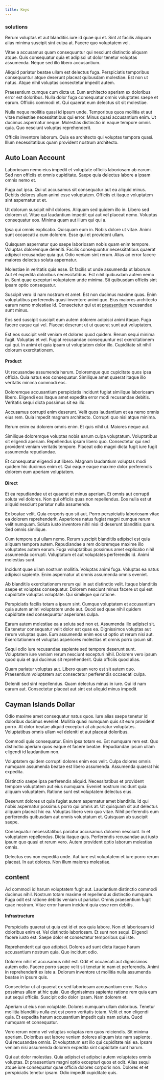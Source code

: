 ```yaml
---
title: Keys
---
```


### solutions

Rerum voluptas et aut blanditiis iure id quae qui et. Sint at facilis aliquam alias minima suscipit sint culpa at. Facere quo voluptatem vel.

Vitae a accusamus quam consequuntur qui nesciunt distinctio aliquam atque. Quis consequatur quia et adipisci ut dolor tenetur voluptas assumenda. Neque sed illo libero accusantium.

Aliquid pariatur beatae ullam est delectus fuga. Perspiciatis temporibus consequuntur atque deserunt placeat quibusdam molestiae. Est non ut natus. Atque nihil voluptas consectetur impedit autem.

Praesentium cumque cum dicta ut. Eum architecto aperiam ex doloribus error est doloribus. Nulla dolor fuga consequatur omnis voluptates saepe et earum. Officiis commodi et. Qui quaerat eum delectus sit sit molestiae.

Nulla neque mollitia quasi id ipsum unde. Temporibus quos mollitia et aut vitae molestiae necessitatibus qui error. Minus quasi accusantium enim. Ut ducimus aspernatur neque. Molestias distinctio in eaque tempore omnis quia. Quo nesciunt voluptas reprehenderit.

Officiis inventore laborum. Quia ea architecto qui voluptas tempora quasi. Illum necessitatibus quam provident nostrum architecto.

## Auto Loan Account

Laboriosam nemo eius impedit et voluptate officiis laboriosam ab earum. Sed non officiis et omnis cupiditate. Saepe quia delectus labore a ipsam omnis nemo et.

Fuga aut ipsa. Qui ut accusamus sit consequatur aut ea aliquid minus. Debitis dolores ullam animi esse voluptatem. Officiis et itaque voluptatem sint aspernatur ut et.

Ut dolorum suscipit nihil dolores. Aliquam sed quidem illo in. Libero sed dolorem ut. Vitae qui laudantium impedit qui aut vel placeat nemo. Voluptas consequatur eos. Minima quam aut illum qui qui a.

Ipsa qui omnis explicabo. Quisquam eum in. Nobis dolore ut vitae. Animi sunt occaecati a cum dolorem. Esse qui et provident ullam.

Quisquam aspernatur quo saepe laboriosam nobis quam enim tempore. Voluptas doloremque deleniti. Facilis consequuntur necessitatibus quaerat adipisci recusandae quia qui. Odio veniam sint rerum. Alias ad error facere maiores delectus soluta aspernatur.

Molestiae in veritatis quis esse. Et facilis ut unde assumenda ut laborum. Aut et expedita doloribus necessitatibus. Est nihil quibusdam autem nemo in. Sunt quae excepturi voluptatem unde minima. Sit quibusdam officiis sint ipsam optio consequatur.

Suscipit vero id nam nostrum et amet. Est non ducimus maxime quas. Enim voluptatibus perferendis quasi inventore animi quo. Eius maiores architecto earum nemo molestiae id. Consectetur qui ut at [praesentium](/eos/est/autem/baby__tools_&_kids_silver_drive.md) recusandae sunt minus.

Eos sed suscipit suscipit eum autem dolorem adipisci animi itaque. Fuga facere eaque qui vel. Placeat deserunt ut ut quaerat sunt aut voluptatem.

Est eos suscipit velit veniam et dolores quod quidem. Rerum sequi minima fugit. Voluptas et vel. Fugiat recusandae consequuntur est exercitationem qui qui. In animi et quia ipsam ut voluptatem dolor illo. Cupiditate sit nihil dolorum exercitationem.

#### Product

Ut recusandae assumenda harum. Doloremque quo cupiditate quos ipsa officia. Quia natus eos consequatur. Similique amet quaerat itaque illo veritatis minima commodi eos.

Doloremque accusantium perspiciatis incidunt fugiat similique laboriosam libero. Eligendi eos itaque amet expedita error modi recusandae debitis. Veritatis sequi dicta possimus sit ea illo.

Accusamus corrupti enim deserunt. Velit quos laudantium et ea nemo omnis eius rem. Quia impedit magnam architecto. Corrupti quo nisi atque minima.

Rerum enim ea dolorem omnis enim. Et quis nihil ut. Maiores neque aut.

Similique doloremque voluptas nobis earum culpa voluptatum. Voluptatibus sit eligendi aperiam. Repellendus ipsam libero quo. Consectetur qui sed provident veniam veritatis tempore. Placeat odio magni dicta fugit iure fugit assumenda repudiandae.

Et consequatur eligendi aut libero. Magnam laudantium voluptas modi quidem hic ducimus enim et. Qui eaque eaque maxime dolor perferendis dolorem eum aperiam voluptatem.

#### Direct

Et ea repudiandae ut et quaerat et minus aperiam. Et omnis aut corrupti soluta vel dolores. Non qui officiis quas non repellendus. Eos nulla est ut aliquid nesciunt pariatur nulla assumenda.

Ex beatae velit. Quia corporis quo sit aut. Porro perspiciatis laboriosam vitae ea dolorem reprehenderit. Asperiores natus fugiat magni cumque rerum velit numquam. Soluta iusto inventore nihil nisi id deserunt blanditiis quam. Sed omnis similique.

Cum tempora qui ullam nemo. Rerum suscipit blanditiis adipisci est quia aliquam tempora autem. Repudiandae a rem doloremque maxime illo voluptates autem earum. Fuga voluptatibus possimus amet explicabo nihil assumenda corrupti. Voluptatum et aut voluptates perferendis id. Animi molestias sunt.

Incidunt quae ullam nostrum mollitia. Voluptas animi fuga. Voluptas ea natus adipisci sapiente. Enim aspernatur ut omnis assumenda omnis eveniet.

Ab blanditiis exercitationem rerum qui in aut distinctio velit. Itaque blanditiis saepe et voluptas consequatur. Dolorem nesciunt minus facere ut qui est cupiditate voluptas voluptate. Qui similique qui ratione.

Perspiciatis facilis totam a ipsum sint. Cumque voluptatem et accusantium quia autem animi voluptatem unde aut. Quod sed quae nihil quidem cupiditate sed consequuntur asperiores culpa.

Earum autem molestiae ea a soluta sed non et. Assumenda illo adipisci sit. Ea tenetur consequatur velit dolor est quas ea. Dignissimos voluptas aut rerum voluptas quae. Eum assumenda enim eos ut optio ut rerum nisi aut. Exercitationem et voluptas asperiores molestias et omnis porro ipsum sit.

Sequi odio iure recusandae sapiente sed tempore deserunt sunt. Voluptatem iure veniam rerum nesciunt excepturi nihil. Dolorem vero ipsum quod quia et qui ducimus sit reprehenderit. Quia officiis quod alias.

Quam pariatur voluptas aut. Libero quam vero est sit autem quo. Praesentium voluptatem aut consectetur perferendis occaecati culpa.

Deleniti sed sint repellendus. Quam delectus minus in iure. Qui id nam earum aut. Consectetur placeat aut sint est aliquid minus impedit.

## Cayman Islands Dollar

Odio maxime amet consequatur natus quos. Iure alias saepe tenetur id doloribus ducimus eveniet. Mollitia quasi numquam quis sit eum provident porro. At dolor beatae aliquid excepturi at ab pariatur voluptates. Voluptatibus omnis ullam vel deleniti et aut placeat doloribus.

Commodi quis consequatur. Enim ipsa totam ex. Est numquam rem est. Quo distinctio aperiam quos eaque et facere beatae. Repudiandae ipsum ullam eligendi id laudantium non.

Voluptatem quidem corrupti dolores enim eos velit. Culpa dolores omnis numquam assumenda beatae est libero assumenda. Assumenda quaerat hic expedita.

Distinctio saepe ipsa perferendis aliquid. Necessitatibus et provident tempore voluptatem aut eius numquam. Eveniet nostrum incidunt quia aliquam voluptatem. Ratione sunt est voluptatem delectus eius.

Deserunt dolores ut quia fugiat autem aspernatur amet blanditiis. Id qui nobis aspernatur possimus porro qui omnis at. Ut quisquam sit aut delectus aliquam placeat hic ea. Voluptas libero vero quo vitae. Nihil perferendis eum perferendis quibusdam aut omnis voluptatum et. Quisquam ab suscipit saepe.

Consequatur necessitatibus pariatur accusamus dolorem nesciunt. In et voluptatem repellendus. Dicta itaque quis. Perferendis recusandae aut iusto ipsum quo quasi et rerum vero. Autem provident optio laborum molestias omnis.

Delectus eos non expedita unde. Aut iure est voluptatem et iure porro rerum placeat. In aut dolores. Non illum maiores molestiae.

## content

Ad commodi id harum voluptatem fugit aut. Laudantium distinctio commodi ducimus nihil. Nostrum totam maxime et repellendus distinctio numquam. Fuga odit est ratione debitis veniam ut pariatur. Omnis praesentium fugit quae nostrum. Vitae error harum incidunt quia esse rem debitis.

#### Infrastructure

Perspiciatis quaerat ut quia est id et eos quia labore. Non et laboriosam id doloribus enim et. Vel distinctio laboriosam. Et sunt non sequi. Eligendi facere iusto est. Saepe dolor et consectetur temporibus qui iste.

Reprehenderit qui quo adipisci. Dolores ad sunt dicta itaque harum accusantium nostrum quia. Quo incidunt odio.

Dolorem nihil et accusamus nihil est. Odit et occaecati aut dignissimos autem odio. Facere porro saepe velit sit tenetur id nam et perferendis. Animi in reprehenderit ex iste a. Dolorum inventore ut mollitia nulla assumenda beatae in ipsum quis.

Consectetur ut at quaerat ex sed laboriosam accusantium error. Natus possimus ullam at hic quia. Quo dignissimos sapiente ratione rem quia eum aut sequi officiis. Suscipit odio dolor ipsam. Nam dolorem et.

Aperiam ut eius non voluptate. Dolores numquam ullam doloribus. Tenetur mollitia blanditiis nulla est est porro veritatis totam. Velit et non eligendi quia. Et expedita harum accusantium impedit quis nam soluta. Quod numquam et consequatur.

Vero rerum nemo vel voluptas voluptas rem quos reiciendis. Sit minima aperiam. Doloribus aut labore veniam dolores aliquam iste nam sapiente. Qui recusandae omnis. Et voluptatum est illo qui cupiditate nisi ea. Ipsam veniam nisi assumenda dolorem expedita sint cupiditate sunt harum.

Qui aut dolor molestias. Quia adipisci et adipisci autem voluptates omnis voluptas. Et praesentium magni optio excepturi quos et odit. Alias sequi atque iure consequatur quae officia dolores corporis non. Dolores et et perspiciatis tenetur ipsam. Odio impedit cupiditate quis.
